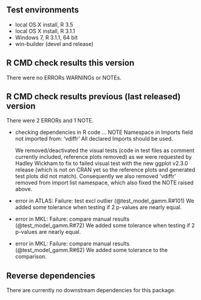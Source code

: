 
## Test environments

* local OS X install, R 3.5
* local OS X install, R 3.1.1
* Windows 7, R 3.1.1, 64 bit
* win-builder (devel and release)


## R CMD check results this version
There were no ERRORs WARNINGs or NOTEs.

## R CMD check results previous (last released) version
There were 2 ERRORs and 1 NOTE.

* checking dependencies in R code ... NOTE
Namespace in Imports field not imported from: ‘vdiffr’
  All declared Imports should be used.
  
  We removed/deactivated the visual tests (code in test files as comment currently included, reference plots removed) as we were requested by Hadley Wickham to fix to failed visual test with the new ggplot v2.3.0 release (which is not on CRAN yet so the reference plots and generated test plots did not match). Consequently we also removed 'vdiffr' removed from import list namespace, which also fixed the NOTE raised above.
  
* error in ATLAS: Failure: test excl outlier (@test_model_gamm.R#101)
  We added some tolerance when testing if 2 p-values are nearly equal.

* error in MKL: Failure: compare manual results (@test_model_gamm.R#72) 
		We added some tolerance when testing if 2 p-values are nearly equal.

* error in MKL: Failure: compare manual results (@test_model_gamm.R#62) 
	 We added some tolerance to the comparison.


## Reverse dependencies

There are currently no downstream dependencies for this package.



